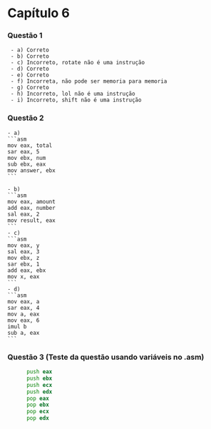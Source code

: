 # Capítulo 6

 ### Questão 1
     - a) Correto
     - b) Correto
     - c) Incorreto, rotate não é uma instrução
     - d) Correto
     - e) Correto
     - f) Incorreta, não pode ser memoria para memoria
     - g) Correto
     - h) Incorreto, lol não é uma instrução
     - i) Incorreto, shift não é uma instrução

 ### Questão 2

    - a)
    ```asm
    mov eax, total
    sar eax, 5
    mov ebx, num
    sub ebx, eax
    mov answer, ebx
    ```

    - b)
    ```asm
    mov eax, amount 
    add eax, number
    sal eax, 2
    mov result, eax
    ```
    - c)
    ```asm
    mov eax, y
    sal eax, 3
    mov ebx, z
    sar ebx, 1
    add eax, ebx
    mov x, eax
    ```
    - d)
    ```asm
    mov eax, a
    sar eax, 4
    mov a, eax
    mov eax, 6
    imul b
    sub a, eax
    ```
 ### Questão 3 (Teste da questão usando variáveis no .asm)
  ```asm
        push eax
        push ebx
        push ecx
        push edx
        pop eax
        pop ebx
        pop ecx
        pop edx
  ```